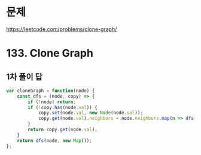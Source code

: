 # 문제
https://leetcode.com/problems/clone-graph/

# 133. Clone Graph

## 1차 풀이 답
``` javascript
var cloneGraph = function(node) {
    const dfs = (node, copy) => {
        if (!node) return;
        if (!copy.has(node.val)) {
            copy.set(node.val, new Node(node.val));
            copy.get(node.val).neighbors = node.neighbors.map(n => dfs(n, copy)); 
        }
        return copy.get(node.val);
    }
    return dfs(node, new Map());
};
```
